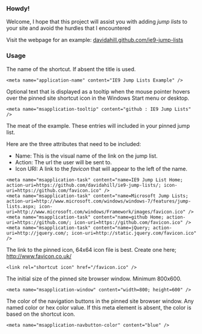 <h3>Howdy!</h3>

<p>Welcome, I hope that this project will assist you with adding <em>jump lists</em> to your site and avoid
the hurdles that I encountered</p>

<p>Visit the webpage for an example: <a href="http://davidahill.github.com/ie9-jump-lists">davidahill.github.com/ie9-jump-lists</a></p>

<h3>Usage</h3>

<p>The name of the shortcut. If absent the title is used.</p>
<pre>
<code>&lt;meta name="application-name" content="IE9 Jump Lists Example" /&gt;</code>
</pre>

<p>Optional text that is displayed as a tooltip when the mouse pointer 
hovers over the pinned site shortcut icon in the Windows Start menu or desktop.</p>
<pre>
<code>&lt;meta name="msapplication-tooltip" content="github : IE9 Jump Lists" /&gt;</code>
</pre>

<p>The meat of the example. These entries will included in your pinned jump list.</p>
<p>Here are the three attributes that need to be included:</p>
<ul>
	<li>Name: This is the visual name of the link on the jump list.</li>
	<li>Action: The url the user will be sent to.</li>
	<li>Icon URI: A link to the <i>favicon</i> that will appear to the left of the name.</li>
</ul>

<pre>
<code>&lt;meta name="msapplication-task" content="name=IE9 Jump List Home; action-uri=https://github.com/davidahill/ie9-jump-lists/; icon-uri=https://github.com/favicon.ico" /&gt;
&lt;meta name="msapplication-task" content="name=Microsoft Jump Lists; action-uri=http://www.microsoft.com/windows/windows-7/features/jump-lists.aspx; icon-uri=http://www.microsoft.com/windows/Framework/images/favicon.ico" /&gt;
&lt;meta name="msapplication-task" content="name=github Home; action-uri=https://github.com/; icon-uri=https://github.com/favicon.ico" /&gt;
&lt;meta name="msapplication-task" content="name=jQuery; action-uri=http://jquery.com/; icon-uri=http://static.jquery.com/favicon.ico" /&gt;</code>
</pre>

<p>The link to the pinned icon, 64x64 icon file is best. Create one here; <a href="http://www.favicon.co.uk/index.php">http://www.favicon.co.uk/</a></p>
<pre>
<code>&lt;link rel="shortcut icon" href="/favicon.ico" /&gt;</code>
</pre>

<p>The initial size of the pinned site browser window. Minimum 800x600.</p>
<pre>
<code>&lt;meta name="msapplication-window" content="width=800; height=600" /&gt;</code>
</pre>

<p>The color of the navigation buttons in the pinned site browser window. Any named color or 
hex color value. If this meta element is absent, the color is based on the shortcut icon.</p>
<pre>
<code>&lt;meta name="msapplication-navbutton-color" content="blue" /&gt;</code>
</pre>
